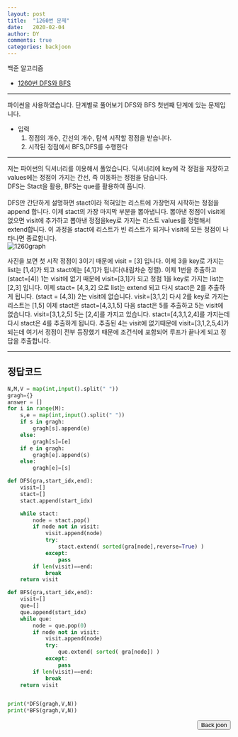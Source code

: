 ```yaml
---
layout: post
title:  "1260번 문제"
date:   2020-02-04
author: DY
comments: true
categories: backjoon
---
```



백준 알고리즘
* [1260번 DFS와 BFS](https://www.acmicpc.net/problem/1260)

---
파이썬을 사용하였습니다.
단계별로 풀어보기 DFS와 BFS 첫번째 단계에 있는 문제입니다.
- 입력
  1. 정점의 개수, 간선의 개수, 탐색 시작할 정점을 받습니다.<br/>
  2. 시작된 정점에서 BFS,DFS를 수행한다<br/>
        

---        
저는 파이썬의 딕셔너리를 이용해서 풀었습니다.
딕셔너리에 key에 각 정점을 저장하고 values에는 정점이 가지는 간선, 즉 이동하는 정점을 담습니다.<br/>
DFS는 Stact을 활용, BFS는 que를 활용하여 풉니다. <br/><br/>
DFS만 간단하게 설명하면 stact이라 적혀있는 리스트에 가장먼저 시작하는 정점을 append 합니다. 
이제 stact의 가장 마지막 부분을 뽑아냅니다. 뽑아낸 정점이 visit에 없으면 visit에 추가하고
뽑아낸 정점을key로 가지는 리스트 values를 정렬해서 extend합니다. 
이 과정을 stact에 리스트가 빈 리스트가 되거나 visit에 모든 정점이 나타나면 종료합니다.<br/>
![1260graph](https://user-images.githubusercontent.com/37605781/79862186-b046e200-8410-11ea-9de7-b6ca74d7604f.PNG)

사진을 보면 첫 시작 정점이 3이기 때문에 visit = [3] 입니다. 이제 3을 key로 가지는 list는 [1,4]가 되고 
stact에는 [4,1]가 됩니다(내림차순 정렬). 이제 1번을 추출하고 (stact=[4]) 1는 visit에 없기 때문에 visit=[3,1]가 되고
정점 1을 key로 가지는 list는 [2,3] 입니다. 이제 stact= [4,3,2] 으로 list는 extend 되고 다시 stact은 2를 추출하게 됩니다. (stact = [4,3])
2는 visit에 없습니다. visit=[3,1,2] 다시 2를 key로 가지는 리스트는 [1,5] 이제 stact은 stact=[4,3,1,5] 다음 stact은 5를 추출하고 
5는 visit에 없습니다. visit=[3,1,2,5] 5는 [2,4]를 가지고 있습니다. stact=[4,3,1,2,4]를 가지는데 다시 stact은 4를 추출하게 됩니다.
추출된 4는 visit에 없기때문에 visit=[3,1,2,5,4]가 되는데 여기서 정점이 전부 등장했기 때문에 조건식에 포함되어 루프가 끝나게 되고 
정답을 추출합니다. 

---

## 정답코드

```python
N,M,V = map(int,input().split(" "))
gragh={}
answer = []
for i in range(M):
    s,e = map(int,input().split(" "))
    if s in gragh:
        gragh[s].append(e)
    else:
        gragh[s]=[e]
    if e in gragh:
        gragh[e].append(s)
    else:
        gragh[e]=[s]

def DFS(gra,start_idx,end):
    visit=[]
    stact=[]
    stact.append(start_idx)

    while stact:
        node = stact.pop()
        if node not in visit:
            visit.append(node)
            try:
                stact.extend( sorted(gra[node],reverse=True) )
            except:
                pass
        if len(visit)==end:
            break
    return visit

def BFS(gra,start_idx,end):
    visit=[]
    que=[]
    que.append(start_idx)
    while que:
        node = que.pop(0)
        if node not in visit:
            visit.append(node)
            try:
                que.extend( sorted( gra[node]) )
            except:
                pass
        if len(visit)==end:
            break
    return visit


print(*DFS(gragh,V,N))
print(*BFS(gragh,V,N))


```
<div style="float: right;">
  <button onclick="location.href='https://www.acmicpc.net/' ">Back joon</button>
</div>
